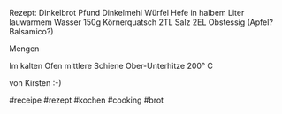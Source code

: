 Rezept: Dinkelbrot
Pfund Dinkelmehl
Würfel Hefe in halbem Liter lauwarmem Wasser
150g Körnerquatsch
2TL Salz
2EL Obstessig (Apfel? Balsamico?)

Mengen

Im kalten Ofen mittlere Schiene Ober-Unterhitze 200° C 

von Kirsten :-)

#receipe #rezept #kochen #cooking #brot
